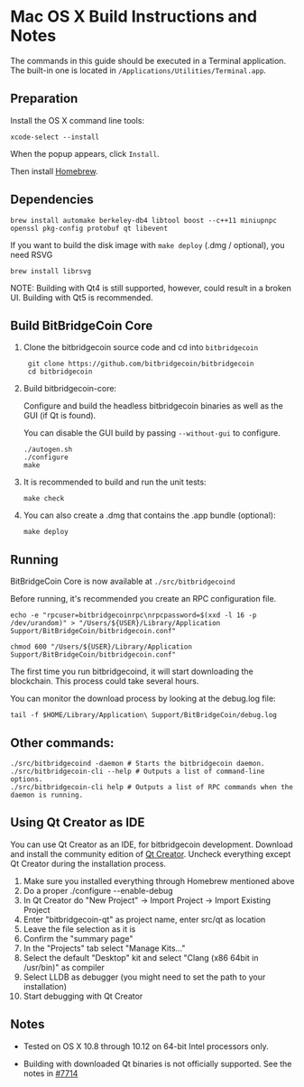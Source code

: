 Mac OS X Build Instructions and Notes
====================================
The commands in this guide should be executed in a Terminal application.
The built-in one is located in `/Applications/Utilities/Terminal.app`.

Preparation
-----------
Install the OS X command line tools:

`xcode-select --install`

When the popup appears, click `Install`.

Then install [Homebrew](https://brew.sh).

Dependencies
----------------------

    brew install automake berkeley-db4 libtool boost --c++11 miniupnpc openssl pkg-config protobuf qt libevent

If you want to build the disk image with `make deploy` (.dmg / optional), you need RSVG

    brew install librsvg

NOTE: Building with Qt4 is still supported, however, could result in a broken UI. Building with Qt5 is recommended.

Build BitBridgeCoin Core
------------------------

1. Clone the bitbridgecoin source code and cd into `bitbridgecoin`

        git clone https://github.com/bitbridgecoin/bitbridgecoin
        cd bitbridgecoin

2.  Build bitbridgecoin-core:

    Configure and build the headless bitbridgecoin binaries as well as the GUI (if Qt is found).

    You can disable the GUI build by passing `--without-gui` to configure.

        ./autogen.sh
        ./configure
        make

3.  It is recommended to build and run the unit tests:

        make check

4.  You can also create a .dmg that contains the .app bundle (optional):

        make deploy

Running
-------

BitBridgeCoin Core is now available at `./src/bitbridgecoind`

Before running, it's recommended you create an RPC configuration file.

    echo -e "rpcuser=bitbridgecoinrpc\nrpcpassword=$(xxd -l 16 -p /dev/urandom)" > "/Users/${USER}/Library/Application Support/BitBridgeCoin/bitbridgecoin.conf"

    chmod 600 "/Users/${USER}/Library/Application Support/BitBridgeCoin/bitbridgecoin.conf"

The first time you run bitbridgecoind, it will start downloading the blockchain. This process could take several hours.

You can monitor the download process by looking at the debug.log file:

    tail -f $HOME/Library/Application\ Support/BitBridgeCoin/debug.log

Other commands:
-------

    ./src/bitbridgecoind -daemon # Starts the bitbridgecoin daemon.
    ./src/bitbridgecoin-cli --help # Outputs a list of command-line options.
    ./src/bitbridgecoin-cli help # Outputs a list of RPC commands when the daemon is running.

Using Qt Creator as IDE
------------------------
You can use Qt Creator as an IDE, for bitbridgecoin development.
Download and install the community edition of [Qt Creator](https://www.qt.io/download/).
Uncheck everything except Qt Creator during the installation process.

1. Make sure you installed everything through Homebrew mentioned above
2. Do a proper ./configure --enable-debug
3. In Qt Creator do "New Project" -> Import Project -> Import Existing Project
4. Enter "bitbridgecoin-qt" as project name, enter src/qt as location
5. Leave the file selection as it is
6. Confirm the "summary page"
7. In the "Projects" tab select "Manage Kits..."
8. Select the default "Desktop" kit and select "Clang (x86 64bit in /usr/bin)" as compiler
9. Select LLDB as debugger (you might need to set the path to your installation)
10. Start debugging with Qt Creator

Notes
-----

* Tested on OS X 10.8 through 10.12 on 64-bit Intel processors only.

* Building with downloaded Qt binaries is not officially supported. See the notes in [#7714](https://github.com/bitbridgecoin/bitbridgecoin/issues/7714)
